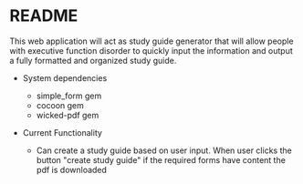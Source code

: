 # README

This web application will act as study guide generator that will allow people with executive function disorder to quickly input the information and output a fully formatted and organized study guide.

* System dependencies
  * simple_form gem
  * cocoon gem
  * wicked-pdf gem
  
* Current Functionality
  * Can create a study guide based on user input. When user clicks the button "create study guide" if the required forms have content the pdf is downloaded

